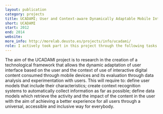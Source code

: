 ```yaml
--- 
layout: publication
category: projects
title: UCADAMI; User and Context-aware Dynamically Adaptable Mobile Interfaces
short: UCADAMI
start: 2012
end: 2014
website: 
more_info: http://morelab.deusto.es/projects/info/ucadami/
role: I actively took part in this project through the following tasks: User capabilities extraction through measuring several implicit interaction boundaries; Design, implementation and evaluation of an ontology which models the functional capabilities of the user; Context models and ontologies analysis and evaluation; Design and implemenation of an inference engine which considers both environmental conditions and their impact in the final application; and so forth.
--- 
```


The aim of the UCADAMI project is to research in the creation of a technological framework that allows the dynamic adaptation of user interface based on the user and the context of use of interactive digital content consumed through mobile devices and its evaluation through data analysis and experimentation with users. This will require to: define user models that include their characteristics; create context recognition systems to automatically collect information as far as possible; define data models which retrieve the activity and the impact of the content in the user with the aim of achieving a better experience for all users through a universal, accessible and inclusive way for everybody.